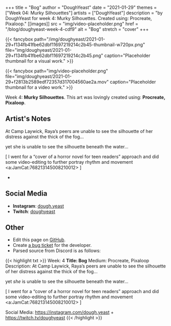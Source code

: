 +++
title =       "Bog"
author =      "DoughYeast"
date =        "2021-01-29"
themes =      ["Week 04: Murky Silhouettes"]
artists =     ["DoughYeast"]
description = "by DoughYeast for week 4: Murky Silhouettes. Created using: Procreate, Pixaloop."
[[images]]
              src = "img/video-placeholder.png"
              href = "/blog/doughyeast-week-4-cdf9"
              alt = "Bog"
              stretch = "cover"
+++


{{< fancybox path="/img/doughyeast/2021-01-29+f134fb41fbe62dbf11697219214c2b45-thumbnail-w720px.png" file="img/doughyeast/2021-01-29+f134fb41fbe62dbf11697219214c2b45.png" caption="Placeholder thumbnail for a visual work." >}}

{{< fancybox path="img/video-placeholder.png" file="img/doughyeast/2021-01-29+f2813b2589edf72357d317004560ae2a.mov" caption="Placeholder thumbnail for a video work." >}}


Week 4: **Murky Silhouettes**. This art was lovingly created using: **Procreate, Pixaloop**.

## Artist's Notes

At Camp Laywick, Raya’s peers are unable to see the silhouette of her distress against the thick of the fog...

yet she is unable to see the silhouette beneath the water...

[ I went for a “cover of a horror novel for teen readers” approach and did some video-editing to further portray rhythm and movement <a:JamCat:768213145008210012> ]

+

## Social Media

- **Instagram**: <a href='https://instagram.com/dough.yeast' target='_blank'>dough.yeast</a>
- **Twitch**: <a href='https://twitch.tv/doughyeast' target='_blank'>doughyeast</a>

## Other

- Edit this page on [GitHub](https://github.com/teaminkling/web-refresh/edit/main/content/blog/doughyeast-week-4-cdf9.md).
- Create [a bug ticket](https://github.com/teaminkling/web-refresh/issues/new?assignees=&labels=bug&template=problem-report.md&title=) for the developer.
- Parsed source from Discord is as follows:

{{< highlight txt >}}
Week: 4
**Title: Bog**
Medium: Procreate, Pixaloop
Description: At Camp Laywick, Raya’s peers are unable to see the silhouette of her distress against the thick of the fog...

yet *she* is unable to see the silhouette beneath the water...

[ I went for a “cover of a horror novel for teen readers” approach and did some video-editing to further portray rhythm and movement <a:JamCat:768213145008210012> ]

Social Media: https://instagram.com/dough.yeast + https://twitch.tv/doughyeast
{{< /highlight >}}
